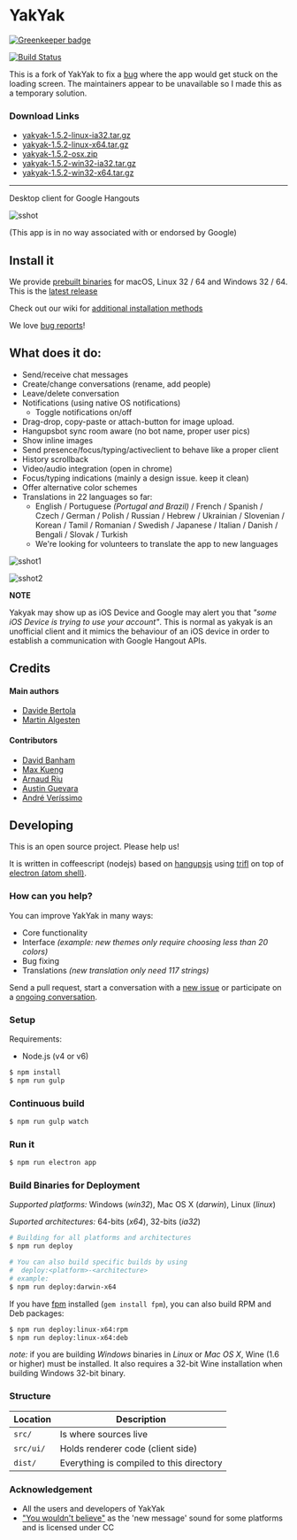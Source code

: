 # YakYak

[![Greenkeeper badge](https://badges.greenkeeper.io/yakyak/yakyak.svg)](https://greenkeeper.io/)

[![Build Status](https://travis-ci.org/yakyak/yakyak.svg)](https://travis-ci.org/yakyak/yakyak)

This is a fork of YakYak to fix a [bug](https://github.com/yakyak/yakyak/issues/918) where the app would get stuck on the loading screen. The maintainers appear to be unavailable so I made this as a temporary solution.

### Download Links

* [yakyak-1.5.2-linux-ia32.tar.gz](https://rawgit.com/whmountains/yakyak/master/dist/yakyak-1.5.2-linux-ia32.tar.gz)
* [yakyak-1.5.2-linux-x64.tar.gz](https://rawgit.com/whmountains/yakyak/master/dist/yakyak-1.5.2-linux-x64.tar.gz)
* [yakyak-1.5.2-osx.zip](https://rawgit.com/whmountains/yakyak/master/dist/yakyak-1.5.2-osx.zip)
* [yakyak-1.5.2-win32-ia32.tar.gz](https://rawgit.com/whmountains/yakyak/master/dist/yakyak-1.5.2-win32-ia32.zip)
* [yakyak-1.5.2-win32-x64.tar.gz](https://rawgit.com/whmountains/yakyak/master/dist/yakyak-1.5.2-win32-x64.zip)

---

Desktop client for Google Hangouts

![sshot](https://cloud.githubusercontent.com/assets/123929/16032313/cdba46c2-3204-11e6-912f-a72fef60563a.png)

(This app is in no way associated with or endorsed by Google)

## Install it

We provide [prebuilt binaries](https://github.com/yakyak/yakyak/releases) for macOS, Linux 32 / 64 and Windows 32 / 64. This is the [latest release](https://github.com/yakyak/yakyak/releases/latest)

Check out our wiki for [additional installation methods](https://github.com/yakyak/yakyak/wiki)

We love [bug reports](https://github.com/yakyak/yakyak/issues)!

## What does it do:

* Send/receive chat messages
* Create/change conversations (rename, add people)
* Leave/delete conversation
* Notifications (using native OS notifications)
  * Toggle notifications on/off
* Drag-drop, copy-paste or attach-button for image upload.
* Hangupsbot sync room aware (no bot name, proper user pics)
* Show inline images
* Send presence/focus/typing/activeclient to behave like a proper client
* History scrollback
* Video/audio integration (open in chrome)
* Focus/typing indications (mainly a design issue. keep it clean)
* Offer alternative color schemes
* Translations in 22 languages so far:
  * English / Portuguese _(Portugal and Brazil)_ / French / Spanish / Czech / German / Polish / Russian / Hebrew / Ukrainian / Slovenian / Korean / Tamil / Romanian / Swedish / Japanese / Italian / Danish / Bengali / Slovak / Turkish
  * We're looking for volunteers to translate the app to new languages

![sshot1](https://cloud.githubusercontent.com/assets/123929/16032393/991d63f8-3205-11e6-98bf-31f1b57cdc96.png)

![sshot2](https://cloud.githubusercontent.com/assets/123929/16032394/9e2ac08e-3205-11e6-81cc-fd4cb37441b5.png)

**NOTE**

Yakyak may show up as iOS Device and Google may alert you that _"some iOS Device is trying to use your account"_. This is normal as yakyak is an unofficial client and it mimics the behaviour of an iOS device in order to establish a communication with Google Hangout APIs.

## Credits

#### Main authors

* [Davide Bertola](https://github.com/davibe)
* [Martin Algesten](https://github.com/algesten)

#### Contributors

* [David Banham](https://github.com/davidbanham)
* [Max Kueng](https://github.com/maxkueng)
* [Arnaud Riu](https://github.com/arnriu)
* [Austin Guevara](https://github.com/austin-guevara)
* [André Veríssimo](https://github.com/averissimo)

## Developing

This is an open source project. Please help us!

It is written in coffeescript (nodejs) based on
[hangupsjs](https://github.com/algesten/hangupsjs) using
[trifl](http://algesten.github.io/trifl/) on top of
[electron (atom shell)](https://github.com/electron/electron).

### How can you help?

You can improve YakYak in many ways:

* Core functionality
* Interface _(example: new themes only require choosing less than 20 colors)_
* Bug fixing
* Translations _(new translation only need 117 strings)_

Send a pull request, start a conversation with a
[new issue](https://github.com/yakyak/yakyak/issues/new) or participate on a
[ongoing conversation](https://github.com/yakyak/yakyak/issues).

### Setup

Requirements:

* Node.js (v4 or v6)

```bash
$ npm install
$ npm run gulp
```

### Continuous build

```bash
$ npm run gulp watch
```

### Run it

```bash
$ npm run electron app
```

### Build Binaries for Deployment

_Supported platforms:_ Windows (_win32_), Mac OS X (_darwin_), Linux (_linux_)

_Suported architectures:_ 64-bits (_x64_), 32-bits (_ia32_)

```bash
# Building for all platforms and architectures
$ npm run deploy

# You can also build specific builds by using
#  deploy:<platform>-<architecture>
# example:
$ npm run deploy:darwin-x64
```

If you have [fpm](https://github.com/jordansissel/fpm) installed (`gem install fpm`), you can also build RPM and Deb packages:

```bash
$ npm run deploy:linux-x64:rpm
$ npm run deploy:linux-x64:deb
```

_note:_ if you are building _Windows_ binaries in _Linux_ or _Mac OS X_, Wine (1.6 or higher) must be installed. It also requires a 32-bit Wine installation when building Windows 32-bit binary.

### Structure

| Location  | Description                              |
| --------- | ---------------------------------------- |
| `src/`    | Is where sources live                    |
| `src/ui/` | Holds renderer code (client side)        |
| `dist/`   | Everything is compiled to this directory |

### Acknowledgement

* All the users and developers of YakYak
* ["You wouldn't believe"](https://notificationsounds.com/notification-sounds/you-wouldnt-believe-510) as the 'new message' sound for some platforms and is licensed under CC
